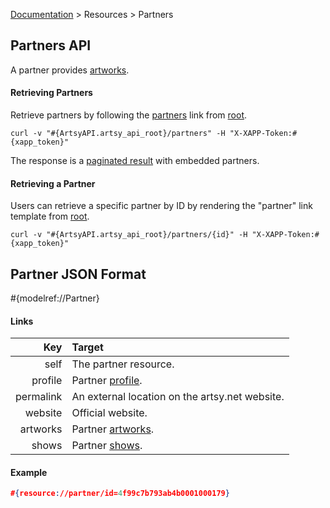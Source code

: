 [Documentation](/docs) &gt; Resources &gt; Partners

## Partners API

A partner provides [artworks](/docs/artworks).

#### Retrieving Partners

Retrieve partners by following the [partners](#{ArtsyAPI.artsy_api_root}/partners) link from [root](#{ArtsyAPI.artsy_api_root}).

```
curl -v "#{ArtsyAPI.artsy_api_root}/partners" -H "X-XAPP-Token:#{xapp_token}"
```

The response is a [paginated result](/docs/pagination) with embedded partners.

#### Retrieving a Partner

Users can retrieve a specific partner by ID by rendering the "partner" link template from [root](#{ArtsyAPI.artsy_api_root}).

```
curl -v "#{ArtsyAPI.artsy_api_root}/partners/{id}" -H "X-XAPP-Token:#{xapp_token}"
```

## Partner JSON Format

#{modelref://Partner}

#### Links

Key        | Target                                          |
----------:|:------------------------------------------------|
self       | The partner resource.                           |
profile    | Partner [profile](/docs/profiles).              |
permalink  | An external location on the artsy.net website.  |
website    | Official website.                               |
artworks   | Partner [artworks](/docs/artworks).             |
shows      | Partner [shows](/docs/shows).                   |

#### Example

``` json
#{resource://partner/id=4f99c7b793ab4b0001000179}
```
